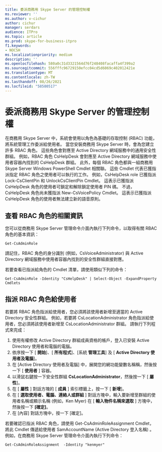 ```yaml
---
title: 委派商務用 Skype Server 的管理控制權
ms.reviewer: ''
ms.author: v-cichur
author: cichur
manager: serdars
audience: ITPro
ms.topic: article
ms.prod: skype-for-business-itpro
f1.keywords:
- NOCSH
ms.localizationpriority: medium
description: ''
ms.openlocfilehash: 580a0c31d3321564d76f248408facaffa4f399a2
ms.sourcegitcommit: 556fffc96729150efcc04cd5d6069c402012421e
ms.translationtype: MT
ms.contentlocale: zh-TW
ms.lasthandoff: 08/26/2021
ms.locfileid: "58580517"
---
```

# <a name="delegate-administrative-control-of-skype-for-business-server"></a>委派商務用 Skype Server 的管理控制權 

在商務用 Skype Server 中，系統會使用以角色為基礎的存取控制 (RBAC) 功能，將系統管理工作委派給使用者。 當您安裝商務用 Skype Server 時，會為您建立許多 RBAC 角色。 這些角色會對應至 Active Directory 網域服務中的通用安全性群組。 例如，RBAC 角色 CsHelpDesk 會對應至 Active Directory 網域服務中使用者容器內找到的 CsHelpDesk 群組。 此外，每個 RBAC 角色都與一組商務用 Skype Server Windows PowerShell Cmdlet 相關聯。   這些 Cmdlet 代表已獲指派指定 RBAC 角色之使用者可以執行的工作。 例如，CsHelpDesk role 已獲指派 Lock-CsClientPin 和 UnlockCsClientPin Cmdlet。 這表示已獲指派 CsHelpDesk 角色的使用者可鎖定和解除鎖定使用者 PIN 碼。 不過，CsHelpDesk 角色尚未獲指派 New-CsVoicePolicy Cmdlet。 這表示已獲指派 CsHelpDesk 角色的使用者無法建立新的語音原則。

## <a name="viewing-information-about-rbac-roles"></a>查看 RBAC 角色的相關資訊

您可以從商務用 Skype Server 管理命令介面內執行下列命令，以取得有關 RBAC 角色的基本資訊：

`Get-CsAdminRole`

請記住，RBAC 角色的身分識別 (例如，CsVoiceAdministrator) 與 Active Directory 網域服務中使用者容器內找到的安全性群組直接對應。

若要查看已指派給角色的 Cmdlet 清單，請使用類似下列的命令：

`Get-CsAdminRole -Identity "CsHelpDesk" | Select-Object -ExpandProperty Cmdlets`

## <a name="assigning-an-rbac-role-to-a-user"></a>指派 RBAC 角色給使用者

若要將 RBAC 角色指派給使用者，您必須將該使用者新增至適當的 Active Directory 安全性群組。 例如，若要將 CsLocationAdministrator 角色指派給使用者，您必須將該使用者新增至 CsLocationAdministrator 群組。 請執行下列程式來完成：

1. 使用有權修改 Active Directory 群組成員資格的帳戶，登入已安裝 Active Directory 使用者和電腦的電腦。
2. 依序按一下 [ **開始**]、[ **所有程式**]、[系統 **管理工具**] 及 [ **Active Directory 使用者及電腦**]。
3. 在 [Active Directory 使用者及電腦] 中，展開您的網功能變數名稱稱，然後按一下 [ **使用者** ] 容器。
4. 以滑鼠右鍵按一下安全性群組 **CsLocationAdministrator**，然後按一下 [ **屬性**]。
5. 在 [ **屬性** ] 對話方塊的 [ **成員** ] 索引標籤上，按一下 [ **新增**]。
6. 在 [ **選取使用者、電腦、連絡人或群組** ] 對話方塊中，輸入要新增至群組的使用者名稱或顯示名稱 (例如，Ken Myer) 在 [ **輸入物件名稱來選取** ] 方塊中，然後按一下 **[確定]**。
7. 在 [內容] 對話方塊中，按一下 [確定]。

若要確認已指派 RBAC 角色，請使用 Get-CsAdminRoleAssignment Cmdlet，將此 Cmdlet 傳遞給使用者 SamAccountName (Active Directory 登入名稱) 。 例如，在商務用 Skype Server 管理命令介面內執行下列命令：

`Get-CsAdminRoleAssignment  -Identity "kenmyer"`
